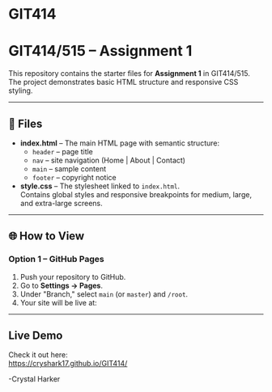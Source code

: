 # GIT414
# GIT414/515 – Assignment 1

This repository contains the starter files for **Assignment 1** in GIT414/515.  
The project demonstrates basic HTML structure and responsive CSS styling.

---

## 📂 Files
- **index.html** – The main HTML page with semantic structure:
  - `header` – page title
  - `nav` – site navigation (Home | About | Contact)
  - `main` – sample content
  - `footer` – copyright notice
- **style.css** – The stylesheet linked to `index.html`.  
  Contains global styles and responsive breakpoints for medium, large, and extra-large screens.

---

## 🌐 How to View
### Option 1 – GitHub Pages
1. Push your repository to GitHub.  
2. Go to **Settings → Pages**.  
3. Under "Branch," select `main` (or `master`) and `/root`.  
4. Your site will be live at:  

---

##  Live Demo  
Check it out here:  
https://cryshark17.github.io/GIT414/


-Crystal Harker
